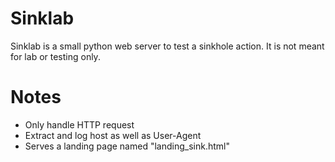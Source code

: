 # Sinklab
Sinklab is a small python web server to test a sinkhole action. 
It is not meant for lab or testing only. 

# Notes
- Only handle HTTP request
- Extract and log host as well as User-Agent
- Serves a landing page named "landing_sink.html"

